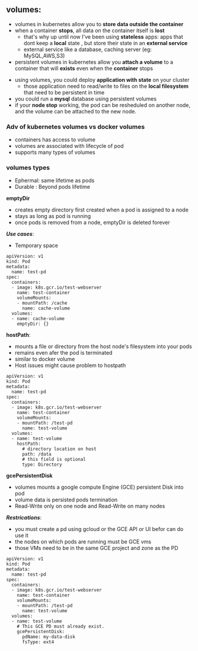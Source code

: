 ## volumes:
- volumes in kubernetes allow you to **store data outside the container**
- when a container **stops**, all data on the container itself is **lost** 
   * that's why up until now I've been using **stateless** apps: apps that dont keep a **local** state , but store their state in an **external service**
   *  external service like a database, caching server (eg: MySQL,AWS,S3)
- persistent volumes in kubernetes allow you **attach a volume** to a container that will **exists** even when the **container** stops 
* using volumes, you could deploy **application with state** on your cluster 
  *  those application need to read/write to files on the **local filesystem** that need to be persistent in time
* you could run a **mysql** database using persistent volumes 
* if your **node stop**  working, the pod can be resheduled on another node, and the volume can be attached to the new node.
### Adv of kubernetes volumes vs docker volumes
   -  containers has access to volume
   - volumes are associated with lifecycle of pod
   - supports many types of volumes

### volumes types
- Ephermal: same lifetime as pods
-  Durable : Beyond pods lifetime


**emptyDir**
 - creates empty directory first created when a pod is assigned to a node
  -  stays as long as pod is running
  -  once pods is removed from a node, emptyDir is deleted forever

***Use cases***:
 -  Temporary space
```
apiVersion: v1
kind: Pod
metadata:
  name: test-pd
spec:
  containers:
  - image: k8s.gcr.io/test-webserver
    name: test-container
    volumeMounts:
    - mountPath: /cache
      name: cache-volume
  volumes:
  - name: cache-volume
    emptyDir: {}
```
**hostPath**:
 - mounts a file or directory from the host node's filesystem into your pods
  -  remains even afer the pod is terminated
  -  similar to docker volume
  -  Host issues might cause problem to hostpath
```
apiVersion: v1
kind: Pod
metadata:
  name: test-pd
spec:
  containers:
  - image: k8s.gcr.io/test-webserver
    name: test-container
    volumeMounts:
    - mountPath: /test-pd
      name: test-volume
  volumes:
  - name: test-volume
    hostPath:
      # directory location on host
      path: /data
      # this field is optional
      type: Directory
```
**gcePersistentDisk**
-  volumes mounts a google compute Engine (GCE) persistent Disk into pod
-  volume data is persisted pods termination
-  Read-Write only on one node and Read-Write on many nodes

***Restrications***:
 -  you must create a pd using gcloud or the GCE API or UI befor can do use it 
 - the nodes on which pods are running must be GCE vms
- those VMs need to be in the same GCE project and zone as the PD
```
apiVersion: v1
kind: Pod
metadata:
  name: test-pd
spec:
  containers:
  - image: k8s.gcr.io/test-webserver
    name: test-container
    volumeMounts:
    - mountPath: /test-pd
      name: test-volume
  volumes:
  - name: test-volume
    # This GCE PD must already exist.
    gcePersistentDisk:
      pdName: my-data-disk
      fsType: ext4
```






